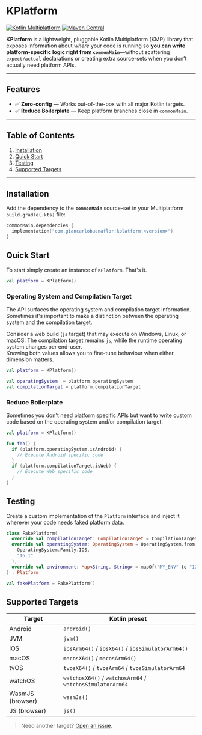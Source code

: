 # KPlatform

[![Kotlin Multiplatform](https://img.shields.io/badge/Kotlin-Multiplatform-7F52FF?logo=kotlin&logoColor=white)](https://kotlinlang.org/docs/multiplatform.html)
[![Maven Central](https://img.shields.io/maven-central/v/com.giancarlobuenaflor/kplatform)](https://central.sonatype.com/artifact/com.giancarlobuenaflor/kplatform)

**KPlatform** is a lightweight, pluggable Kotlin Multiplatform (KMP) library that exposes
information about _where_ your code is running so **you can write platform-specific logic right
from `commonMain`**—without scattering `expect/actual` declarations or creating extra source-sets
when you don’t actually need platform APIs.

---

## Features

- ✅ **Zero-config** — Works out-of-the-box with all major Kotlin targets.
- ✅ **Reduce Boilerplate** — Keep platform branches close in `commonMain`.

---

## Table of Contents

1. [Installation](#-installation)
2. [Quick Start](#-quick-start)
3. [Testing](#-testing)
4. [Supported Targets](#-supported-targets)

---

## Installation

Add the dependency to the **`commonMain`** source-set in your Multiplatform `build.gradle(.kts)`
file:

```kotlin
commonMain.dependencies {
  implementation("com.giancarlobuenaflor:kplatform:<version>")
}
```

## Quick Start

To start simply create an instance of `KPlatform`. That's it.

```kotlin
val platform = KPlatform()
```

### Operating System and Compilation Target

The API surfaces the operating system and compilation target information. 
Sometimes it's important to make a distinction between the operating system and the compilation target.

Consider a web build (`js` target) that may execute on Windows, Linux, or macOS. The compilation
target remains `js`, while the runtime operating system changes per end-user.  
Knowing both values allows you to fine-tune behaviour when either dimension matters.

```kotlin
val platform = KPlatform()

val operatingSystem  = platform.operatingSystem
val compilationTarget = platform.compilationTarget
```

### Reduce Boilerplate

Sometimes you don't need platform specific APIs but want to write custom code based on the operating
system and/or compilation target. 

```kotlin
val platform = KPlatform()

fun foo() {
  if (platform.operatingSystem.isAndroid) {
    // Execute Android specific code
  }
  if (platform.compilationTarget.isWeb) {
    // Execute Web specific code
  }
}
```

## Testing

Create a custom implementation of the `Platform` interface and inject it wherever your code needs 
faked platform data.

```kotlin
class FakePlatform(
  override val compilationTarget: CompilationTarget = CompilationTarget.JVM,
  override val operatingSystem: OperatingSystem = OperatingSystem.from(
    OperatingSystem.Family.IOS,
    "16.1"
  ),
  override val environment: Map<String, String> = mapOf("MY_ENV" to "123")
) : Platform

val fakePlatform = FakePlatform()
```

## Supported Targets

| Target           | Kotlin preset                                              |
|------------------|------------------------------------------------------------|
| Android          | `android()`                                                |
| JVM              | `jvm()`                                                    |
| iOS              | `iosArm64()` / `iosX64()` / `iosSimulatorArm64()`          |
| macOS            | `macosX64()` / `macosArm64()`                              |
| tvOS             | `tvosX64()` / `tvosArm64` / `tvosSimulatorArm64`           |
| watchOS          | `watchosX64()` / `watchosArm64` / `watchosSimulatorArm64`  |
| WasmJS (browser) | `wasmJs()`                                                 |
| JS (browser)     | `js()`                                                     |

> Need another target?  [Open an issue](https://github.com/your-org/kplatform/issues).
